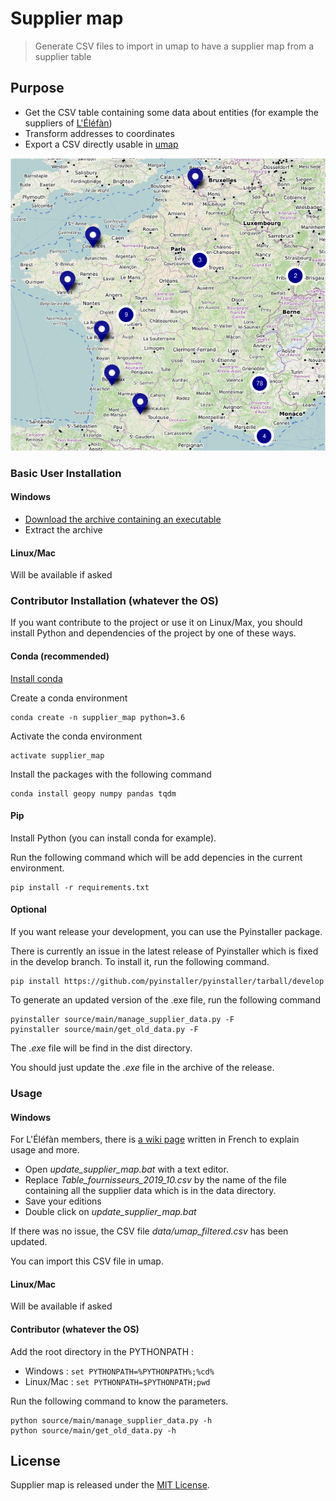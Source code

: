 # Supplier map
> Generate CSV files to import in umap to have a supplier map from a supplier table 

## Purpose

- Get the CSV table containing some data about entities (for example the suppliers of
[L'Éléfàn](https://lelefan.org/))
- Transform addresses to coordinates
- Export a CSV directly usable in [umap](http://umap.openstreetmap.fr/fr/)

![Supplier map example (Oct. 2019)](elefan_supplier_map_oct_2019.png)


### Basic User Installation

#### Windows

- [Download the archive containing an executable](https://github.com/elefan-grenoble/supplier_map/releases/download/v1.1.0/supplier_map_v_1_1_0.zip)
- Extract the archive

#### Linux/Mac

Will be available if asked

### Contributor Installation (whatever the OS)

If you want contribute to the project or use it on Linux/Max, you should install Python
and dependencies of the project by one of these ways.

#### Conda (recommended)

[Install conda](https://docs.conda.io/en/latest/miniconda.html)

Create a conda environment
````
conda create -n supplier_map python=3.6
````

Activate the conda environment
````
activate supplier_map
````

Install the packages with the following command
````
conda install geopy numpy pandas tqdm
````

#### Pip
Install Python (you can install conda for example).

Run the following command which will be add depencies in the current environment.
````
pip install -r requirements.txt
````

#### Optional

If you want release your development, you can use the Pyinstaller package.

There is currently an issue in the latest release of Pyinstaller
which is fixed in the develop branch. To install it, run the following command.

````
pip install https://github.com/pyinstaller/pyinstaller/tarball/develop 
````

To generate an updated version of the .exe file, run the following command
````
pyinstaller source/main/manage_supplier_data.py -F
pyinstaller source/main/get_old_data.py -F
````

The *.exe* file will be find in the dist directory.

You should just update the *.exe* file in the archive of the release.

### Usage
#### Windows

For L'Éléfàn members, there is [a wiki page](https://wiki.lelefan.org/index.php?title=Produits/Carte_des_Producteurs_et_Fournisseurs) 
written in French to explain usage and more.

* Open *update_supplier_map.bat* with a text editor.
* Replace *Table_fournisseurs_2019_10.csv* by the name of the file containing
all the supplier data which is in the data directory.
* Save your editions
* Double click on *update_supplier_map.bat*

If there was no issue, the CSV file *data/umap_filtered.csv* has been updated.

You can import this CSV file in umap.


#### Linux/Mac

Will be available if asked

#### Contributor (whatever the OS)

Add the root directory in the PYTHONPATH :

- Windows : ```set PYTHONPATH=%PYTHONPATH%;%cd%```
- Linux/Mac : ```set PYTHONPATH=$PYTHONPATH;pwd```

Run the following command to know the parameters.

````
python source/main/manage_supplier_data.py -h
python source/main/get_old_data.py -h
````

## License

Supplier map is released under the [MIT License](http://www.opensource.org/licenses/MIT).
